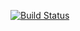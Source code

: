 [![Build Status](https://travis-ci.com/MGDelux/travis.svg?branch=main)](https://travis-ci.com/MGDelux/travis)
